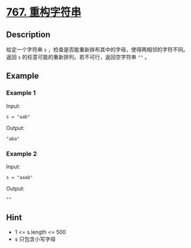 # [767. 重构字符串](https://leetcode.cn/problems/reorganize-string/description/)
## Description
给定一个字符串 `s` ，检查是否能重新排布其中的字母，使得两相邻的字符不同。  
返回 `s` 的任意可能的重新排列。若不可行，返回空字符串 `""` 。
## Example
### Example 1
Input:  
```
s = "aab"
```
Output:
```
"aba"
```
### Example 2
Input:  
```
s = "aaab"
```
Output:
```
""
```
## Hint
- 1 <= s.length <= 500
- s 只包含小写字母
